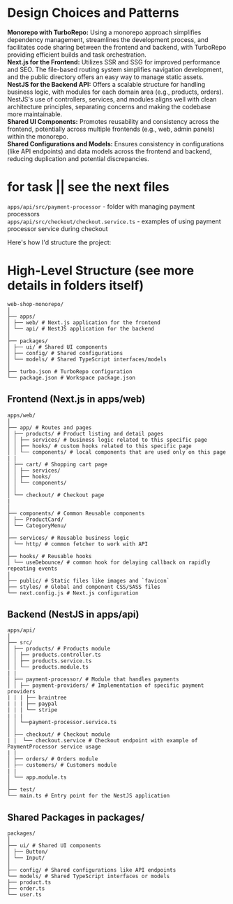 # Design Choices and Patterns

**Monorepo with TurboRepo:** Using a monorepo approach simplifies dependency management, streamlines the development process, and facilitates code sharing between the frontend and backend, with TurboRepo providing efficient builds and task orchestration.  
**Next.js for the Frontend:** Utilizes SSR and SSG for improved performance and SEO. The file-based routing system simplifies navigation development, and the public directory offers an easy way to manage static assets.  
**NestJS for the Backend API:** Offers a scalable structure for handling business logic, with modules for each domain area (e.g., products, orders). NestJS's use of controllers, services, and modules aligns well with clean architecture principles, separating concerns and making the codebase more maintainable.  
**Shared UI Components:** Promotes reusability and consistency across the frontend, potentially across multiple frontends (e.g., web, admin panels) within the monorepo.  
**Shared Configurations and Models:** Ensures consistency in configurations (like API endpoints) and data models across the frontend and backend, reducing duplication and potential discrepancies.

# for task || see the next files

`apps/api/src/payment-processor` - folder with managing payment processors  
`apps/api/src/checkout/checkout.service.ts` - examples of using payment processor service during checkout

Here's how I'd structure the project:

# High-Level Structure (see more details in folders itself)

```
web-shop-monorepo/
│
├── apps/
│ ├── web/ # Next.js application for the frontend
│ └── api/ # NestJS application for the backend
│
├── packages/
│ ├── ui/ # Shared UI components
│ ├── config/ # Shared configurations
│ └── models/ # Shared TypeScript interfaces/models
│
├── turbo.json # TurboRepo configuration
└── package.json # Workspace package.json
```

## Frontend (Next.js in apps/web)

```
apps/web/
│
├── app/ # Routes and pages
│ ├── products/ # Product listing and detail pages
│ │ ├── services/ # business logic related to this specific page
│ │ ├── hooks/ # custom hooks related to this specific page
│ │ └── components/ # local components that are used only on this page
| |
│ ├── cart/ # Shopping cart page
│ │ ├── services/
│ │ ├── hooks/
│ │ └── components/
│ │
│ └── checkout/ # Checkout page
|
│
├── components/ # Common Reusable components
│ ├── ProductCard/
│ └── CategoryMenu/
│
├── services/ # Reusable business logic
│ └── http/ # common fetcher to work with API
│
├── hooks/ # Reusable hooks
│ └── useDebounce/ # common hook for delaying callback on rapidly repeating events
│
├── public/ # Static files like images and `favicon`
├── styles/ # Global and component CSS/SASS files
└── next.config.js # Next.js configuration
```

## Backend (NestJS in apps/api)

```
apps/api/
│
├── src/
│ ├── products/ # Products module
│ │ ├── products.controller.ts
│ │ ├── products.service.ts
│ │ └── products.module.ts
| |
│ ├── payment-processor/ # Module that handles payments
│ │ ├── payment-providers/ # Implementation of specific payment providers
| | | ├── braintree
| | | ├── paypal
| | | └── stripe
| | |
│ │ └──payment-processor.service.ts
│ │
│ ├── checkout/ # Checkout module
| |  └── checkout.service # Checkout endpoint with example of PaymentProcessor service usage
| |
│ ├── orders/ # Orders module
│ ├── customers/ # Customers module
| |
│ └── app.module.ts
│
├── test/
└── main.ts # Entry point for the NestJS application
```

## Shared Packages in packages/

```
packages/
│
├── ui/ # Shared UI components
│ ├── Button/
│ └── Input/
│
├── config/ # Shared configurations like API endpoints
└── models/ # Shared TypeScript interfaces or models
├── product.ts
├── order.ts
└── user.ts
```
